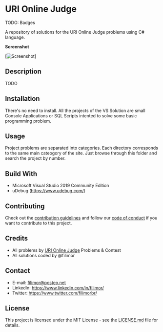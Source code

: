 # URI Online Judge

TODO: Badges

A repository of solutions for the URI Online Judge problems using C# language.

**Screenshot**

[![](https://imgur.com/ "Screenshot")]

## Description

TODO

## Installation

There's no need to install. All the projects of the VS Solution are small Console Applications or SQL Scripts intented to solve some basic programming problem.

## Usage

Project problems are separated into categories. Each directory corresponds to the same main cateogory of the site. Just browse through this folder and search the project by number.

## Build With

- Microsoft Visual Studio 2019 Community Edition
- uDebug (https://www.udebug.com/)

## Contributing

Check out the [contribution guidelines](https://github.com/filimor/uri-online-judge/blob/master/CONTRIBUTING.md) and follow our [code of conduct](https://github.com/filimor/uri-online-judge/blob/master/CODE_OF_CONDUCT.md) if you want to contribute to this project.

## Credits

- All problems by [URI Online Judge](https://www.urionlinejudge.com.br) Problems & Contest
- All solutions coded by @filimor

## Contact

- E-mail: filimor@posteo.net
- LinkedIn: https://www.linkedin.com/in/filimor/
- Twitter: https://www.twitter.com/filimorbr/

## License

This project is licensed under the MIT License - see the [LICENSE.md](https://github.com/filimor/rollin-ball/blob/master/README.md "MIT") file for details.


